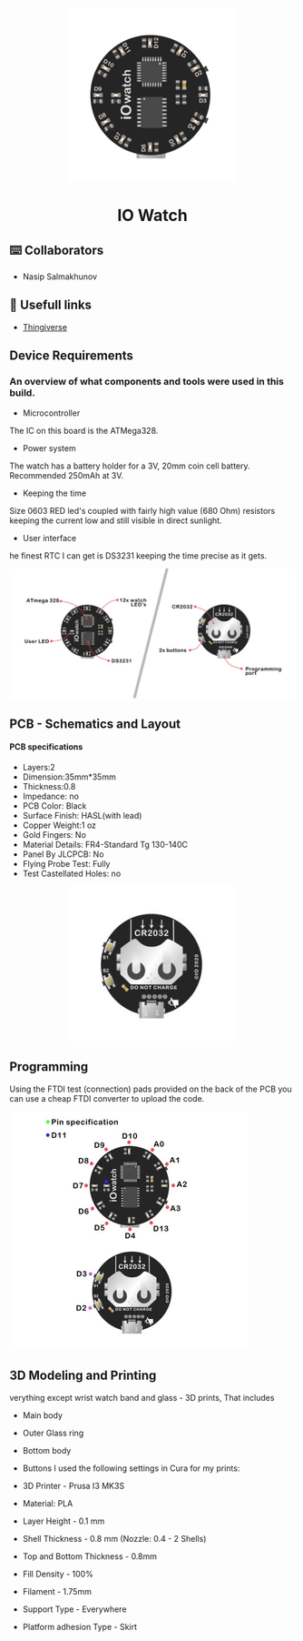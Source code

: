 <p align="center">
<img src="./IO_Watch/CAD/Images/1.jpg" width="300">
</p>
<h1 align="center"><b>IO Watch</b></h3>

## ⌨️ Collaborators
- Nasip Salmakhunov

## 🔗 Usefull links
- [Thingiverse]()


## Device Requirements
<h3>An overview of what components and tools were used in this build.</h3>

 - Microcontroller
  <p>The IC on this board is the ATMega328. </p>
  
 - Power system
  <p>The watch has a battery holder for a 3V, 20mm coin cell battery. Recommended 250mAh at 3V. </p>
  
 - Keeping the time
  <p>Size 0603 RED led's coupled with fairly high value (680 Ohm) resistors keeping the current low and still visible in direct sunlight. </p>
  
 - User interface
  <p>he finest RTC I can get is DS3231 keeping the time precise as it gets.  </p>
<img src="./IO_Watch/CAD/Images/2.jpg">
  



## PCB - Schematics and Layout

#### PCB specifications

- Layers:2
- Dimension:35mm*35mm
- Thickness:0.8
- Impedance: no
- PCB Color: Black
- Surface Finish: HASL(with lead)
- Copper Weight:1 oz
- Gold Fingers: No
- Material Details: FR4-Standard Tg 130-140C
- Panel By JLCPCB: No
- Flying Probe Test: Fully
- Test Castellated Holes: no
<p align="center">

 <img src="./IO_Watch/CAD/Images/5.jpg" width="300">
</p>


## Programming
<p>Using the FTDI test (connection) pads provided on the back of the PCB you can use a cheap FTDI converter to upload the code.</p>
<img src="./IO_Watch/CAD/Images/3.jpg">

## 3D Modeling and Printing
<p>verything except wrist watch band and glass - 3D prints, That includes

- Main body
- Outer Glass ring
- Bottom body
- Buttons
I used the following settings in Cura for my prints:

- 3D Printer - Prusa I3 MK3S
- Material: PLA
- Layer Height - 0.1 mm
- Shell Thickness - 0.8 mm (Nozzle: 0.4 - 2 Shells)
- Top and Bottom Thickness - 0.8mm
- Fill Density - 100%
- Filament - 1.75mm
- Support Type - Everywhere
- Platform adhesion Type - Skirt</p>


